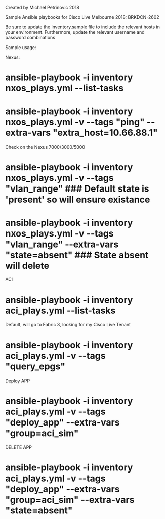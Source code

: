 Created by Michael Petrinovic 2018

Sample Ansible playbooks for Cisco Live Melbourne 2018: BRKDCN-2602

Be sure to update the inventory.sample file to include the relevant hosts in your environment. Furthermore, update the relevant username and password combinations


Sample usage:

Nexus:
# ansible-playbook -i inventory nxos_plays.yml --list-tasks

# ansible-playbook -i inventory nxos_plays.yml -v --tags "ping" --extra-vars "extra_host=10.66.88.1"

Check on the Nexus 7000/3000/5000
# ansible-playbook -i inventory nxos_plays.yml -v --tags "vlan_range" ### Default state is 'present' so will ensure existance
# ansible-playbook -i inventory nxos_plays.yml -v --tags "vlan_range" --extra-vars "state=absent"   ### State absent will delete


ACI

# ansible-playbook -i inventory aci_plays.yml --list-tasks

Default, will go to Fabric 3, looking for my Cisco Live Tenant
# ansible-playbook -i inventory aci_plays.yml -v --tags "query_epgs"

Deploy APP
# ansible-playbook -i inventory aci_plays.yml -v --tags "deploy_app" --extra-vars "group=aci_sim"

DELETE APP
# ansible-playbook -i inventory aci_plays.yml -v --tags "deploy_app" --extra-vars "group=aci_sim" --extra-vars "state=absent"
